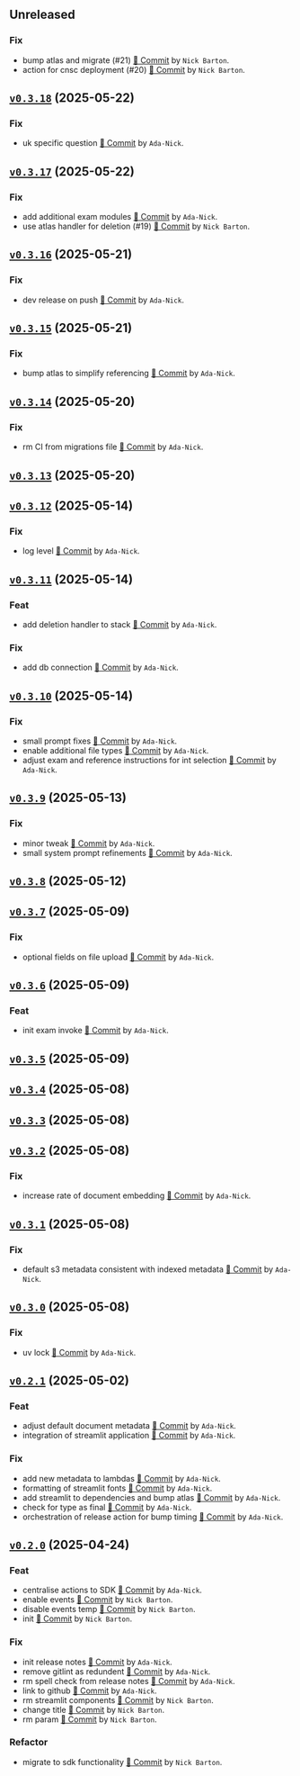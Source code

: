 ## Unreleased


### Fix

- bump atlas and migrate (#21) [🔗 Commit](https://github.com/Ada-Mode-Atlas/Application-AM-E-Chatbot/commit/56a0e95dd125f5dd4f1c194e98f3ae238ec511c5) by `Nick Barton`.
- action for cnsc deployment (#20) [🔗 Commit](https://github.com/Ada-Mode-Atlas/Application-AM-E-Chatbot/commit/7d51b62fc98b9ad88f0b9c6bee79a3994132f6cf) by `Nick Barton`.

## [`v0.3.18`](https://github.com/Ada-Mode-Atlas/Application-AM-E-Chatbot/releases/tag/v0.3.18) (2025-05-22)

### Fix

- uk specific question [🔗 Commit](https://github.com/Ada-Mode-Atlas/Application-AM-E-Chatbot/commit/937e88c3f97a6e0dc3a2c9a1494e67bc4b22e2bf) by `Ada-Nick`.

## [`v0.3.17`](https://github.com/Ada-Mode-Atlas/Application-AM-E-Chatbot/releases/tag/v0.3.17) (2025-05-22)

### Fix

- add additional exam modules [🔗 Commit](https://github.com/Ada-Mode-Atlas/Application-AM-E-Chatbot/commit/9417161c564f90cf87938fd0839818c5f12d70e2) by `Ada-Nick`.
- use atlas handler for deletion (#19) [🔗 Commit](https://github.com/Ada-Mode-Atlas/Application-AM-E-Chatbot/commit/81a6196c2bf14f01226e8ed17c3815bd6f7689dd) by `Nick Barton`.

## [`v0.3.16`](https://github.com/Ada-Mode-Atlas/Application-AM-E-Chatbot/releases/tag/v0.3.16) (2025-05-21)

### Fix

- dev release on push [🔗 Commit](https://github.com/Ada-Mode-Atlas/Application-AM-E-Chatbot/commit/5450f9e221fdc628dd10bfc724009e2a6ba92ddc) by `Ada-Nick`.

## [`v0.3.15`](https://github.com/Ada-Mode-Atlas/Application-AM-E-Chatbot/releases/tag/v0.3.15) (2025-05-21)

### Fix

- bump atlas to simplify referencing [🔗 Commit](https://github.com/Ada-Mode-Atlas/Application-AM-E-Chatbot/commit/928d9a834fd4a0a68b979088bef1593a82c33480) by `Ada-Nick`.

## [`v0.3.14`](https://github.com/Ada-Mode-Atlas/Application-AM-E-Chatbot/releases/tag/v0.3.14) (2025-05-20)

### Fix

- rm CI from migrations file [🔗 Commit](https://github.com/Ada-Mode-Atlas/Application-AM-E-Chatbot/commit/486cc03194029c98770529791494b012ff305de7) by `Ada-Nick`.

## [`v0.3.13`](https://github.com/Ada-Mode-Atlas/Application-AM-E-Chatbot/releases/tag/v0.3.13) (2025-05-20)

## [`v0.3.12`](https://github.com/Ada-Mode-Atlas/Application-AM-E-Chatbot/releases/tag/v0.3.12) (2025-05-14)

### Fix

- log level [🔗 Commit](https://github.com/Ada-Mode-Atlas/Application-AM-E-Chatbot/commit/f057fd74664daf9a75c8665924dce105de524672) by `Ada-Nick`.

## [`v0.3.11`](https://github.com/Ada-Mode-Atlas/Application-AM-E-Chatbot/releases/tag/v0.3.11) (2025-05-14)

### Feat

- add deletion handler to stack [🔗 Commit](https://github.com/Ada-Mode-Atlas/Application-AM-E-Chatbot/commit/46804cd01772f195dbac8a3b25e354adb845543a) by `Ada-Nick`.

### Fix

- add db connection [🔗 Commit](https://github.com/Ada-Mode-Atlas/Application-AM-E-Chatbot/commit/40c04e10663f6bb698eaf7689dcfad4b7ed584e4) by `Ada-Nick`.

## [`v0.3.10`](https://github.com/Ada-Mode-Atlas/Application-AM-E-Chatbot/releases/tag/v0.3.10) (2025-05-14)

### Fix

- small prompt fixes [🔗 Commit](https://github.com/Ada-Mode-Atlas/Application-AM-E-Chatbot/commit/c23a9bfc2d3cf8e48820c865c220b1c4ca1a01f4) by `Ada-Nick`.
- enable additional file types [🔗 Commit](https://github.com/Ada-Mode-Atlas/Application-AM-E-Chatbot/commit/dffde4c6adaa1ea9c75de853dfce3e2b5d0e133d) by `Ada-Nick`.
- adjust exam and reference instructions for int selection [🔗 Commit](https://github.com/Ada-Mode-Atlas/Application-AM-E-Chatbot/commit/fd8feb94b44ecd2d6c239eb9d87e964a35797bae) by `Ada-Nick`.

## [`v0.3.9`](https://github.com/Ada-Mode-Atlas/Application-AM-E-Chatbot/releases/tag/v0.3.9) (2025-05-13)

### Fix

- minor tweak [🔗 Commit](https://github.com/Ada-Mode-Atlas/Application-AM-E-Chatbot/commit/4fe03c98f95f2eaebdd1b29d0f0c3903d6079535) by `Ada-Nick`.
- small system prompt refinements [🔗 Commit](https://github.com/Ada-Mode-Atlas/Application-AM-E-Chatbot/commit/5a0fa0faba1d7217bfdbf46428cbf0f2b555fe36) by `Ada-Nick`.

## [`v0.3.8`](https://github.com/Ada-Mode-Atlas/Application-AM-E-Chatbot/releases/tag/v0.3.8) (2025-05-12)

## [`v0.3.7`](https://github.com/Ada-Mode-Atlas/Application-AM-E-Chatbot/releases/tag/v0.3.7) (2025-05-09)

### Fix

- optional fields on file upload [🔗 Commit](https://github.com/Ada-Mode-Atlas/Application-AM-E-Chatbot/commit/47bdad16781aae4952912ce695eee5a4d01f2bf1) by `Ada-Nick`.

## [`v0.3.6`](https://github.com/Ada-Mode-Atlas/Application-AM-E-Chatbot/releases/tag/v0.3.6) (2025-05-09)

### Feat

- init exam invoke [🔗 Commit](https://github.com/Ada-Mode-Atlas/Application-AM-E-Chatbot/commit/5d97f05f1d2eafb91451a49439ee705a9398c68c) by `Ada-Nick`.

## [`v0.3.5`](https://github.com/Ada-Mode-Atlas/Application-AM-E-Chatbot/releases/tag/v0.3.5) (2025-05-09)

## [`v0.3.4`](https://github.com/Ada-Mode-Atlas/Application-AM-E-Chatbot/releases/tag/v0.3.4) (2025-05-08)

## [`v0.3.3`](https://github.com/Ada-Mode-Atlas/Application-AM-E-Chatbot/releases/tag/v0.3.3) (2025-05-08)

## [`v0.3.2`](https://github.com/Ada-Mode-Atlas/Application-AM-E-Chatbot/releases/tag/v0.3.2) (2025-05-08)

### Fix

- increase rate of document embedding [🔗 Commit](https://github.com/Ada-Mode-Atlas/Application-AM-E-Chatbot/commit/7b0261b701a6a5f6d2ef0014b4ce936bb1c5dca0) by `Ada-Nick`.

## [`v0.3.1`](https://github.com/Ada-Mode-Atlas/Application-AM-E-Chatbot/releases/tag/v0.3.1) (2025-05-08)

### Fix

- default s3 metadata consistent with indexed metadata [🔗 Commit](https://github.com/Ada-Mode-Atlas/Application-AM-E-Chatbot/commit/acb4a6d86e103155460ae336848d7c2ae8d22674) by `Ada-Nick`.

## [`v0.3.0`](https://github.com/Ada-Mode-Atlas/Application-AM-E-Chatbot/releases/tag/v0.3.0) (2025-05-08)

### Fix

- uv lock [🔗 Commit](https://github.com/Ada-Mode-Atlas/Application-AM-E-Chatbot/commit/1fd570d7889937367f8784e83789b600ee068b3d) by `Ada-Nick`.

## [`v0.2.1`](https://github.com/Ada-Mode-Atlas/Application-AM-E-Chatbot/releases/tag/v0.2.1) (2025-05-02)

### Feat

- adjust default document metadata [🔗 Commit](https://github.com/Ada-Mode-Atlas/Application-AM-E-Chatbot/commit/9366e8b57d8f7a13c777ebc19f6608d00272edbd) by `Ada-Nick`.
- integration of streamlit application [🔗 Commit](https://github.com/Ada-Mode-Atlas/Application-AM-E-Chatbot/commit/4481516858082ace5c3cd89e412897bc63c065d5) by `Ada-Nick`.

### Fix

- add new metadata to lambdas [🔗 Commit](https://github.com/Ada-Mode-Atlas/Application-AM-E-Chatbot/commit/11028da22a84e9d459aa9f64ff5849c77f9b5311) by `Ada-Nick`.
- formatting of streamlit fonts [🔗 Commit](https://github.com/Ada-Mode-Atlas/Application-AM-E-Chatbot/commit/f3c9d068dfa4aded401df9b575993e9cdbaccaac) by `Ada-Nick`.
- add streamlit to dependencies and bump atlas [🔗 Commit](https://github.com/Ada-Mode-Atlas/Application-AM-E-Chatbot/commit/ca9b59c9d3e552b304d9eb818d33063b97920bab) by `Ada-Nick`.
- check for type as final [🔗 Commit](https://github.com/Ada-Mode-Atlas/Application-AM-E-Chatbot/commit/10423ed0bb2fa0bd44f0167ca18d0cc0e76050b2) by `Ada-Nick`.
- orchestration of release action for bump timing [🔗 Commit](https://github.com/Ada-Mode-Atlas/Application-AM-E-Chatbot/commit/95f78cc336f2666f531bf9db41311d67ac6b6df7) by `Ada-Nick`.

## [`v0.2.0`](https://github.com/Ada-Mode-Atlas/Application-AM-E-Chatbot/releases/tag/v0.2.0) (2025-04-24)

### Feat

- centralise actions to SDK [🔗 Commit](https://github.com/Ada-Mode-Atlas/Application-AM-E-Chatbot/commit/5c1b66c4f70a4ac9a615bca08358095f9a84f25a) by `Ada-Nick`.
- enable  events [🔗 Commit](https://github.com/Ada-Mode-Atlas/Application-AM-E-Chatbot/commit/9744eda263e7b97d02571440653274ec684460ec) by `Nick Barton`.
- disable events temp [🔗 Commit](https://github.com/Ada-Mode-Atlas/Application-AM-E-Chatbot/commit/36d10a69f76a0c2157fc09225c4a2dfa722fdbea) by `Nick Barton`.
- init [🔗 Commit](https://github.com/Ada-Mode-Atlas/Application-AM-E-Chatbot/commit/3ea0ecc2e79f618188dd784a3e77e1b4dc2e0a3f) by `Nick Barton`.

### Fix

- init release notes [🔗 Commit](https://github.com/Ada-Mode-Atlas/Application-AM-E-Chatbot/commit/c795f450157b7b22031a686875ead408f0f4775e) by `Ada-Nick`.
- remove gitlint as redundent [🔗 Commit](https://github.com/Ada-Mode-Atlas/Application-AM-E-Chatbot/commit/3798326899d5bf9824bfcaef14481ee27bdecc47) by `Ada-Nick`.
- rm spell check from release notes [🔗 Commit](https://github.com/Ada-Mode-Atlas/Application-AM-E-Chatbot/commit/8f36d439e05f7b0ce46e0f04cbdd005c2e5c5d4d) by `Ada-Nick`.
- link to github [🔗 Commit](https://github.com/Ada-Mode-Atlas/Application-AM-E-Chatbot/commit/c4d6604cd151d0922df6d6f2ace23e5931d278f4) by `Ada-Nick`.
- rm streamlit components [🔗 Commit](https://github.com/Ada-Mode-Atlas/Application-AM-E-Chatbot/commit/aaf20ebc77b74e19777d06aea3d0263c576d29a9) by `Nick Barton`.
- change title [🔗 Commit](https://github.com/Ada-Mode-Atlas/Application-AM-E-Chatbot/commit/f491124695b66bf091fb1ab34af4c108293a09d9) by `Nick Barton`.
- rm param [🔗 Commit](https://github.com/Ada-Mode-Atlas/Application-AM-E-Chatbot/commit/a60d07eff9c6dd878a2d0d40c4a5e7b56a22108c) by `Nick Barton`.

### Refactor

- migrate to sdk functionality [🔗 Commit](https://github.com/Ada-Mode-Atlas/Application-AM-E-Chatbot/commit/40e5f99736d931d2fd7f0650d8f24b991f2add69) by `Nick Barton`.
